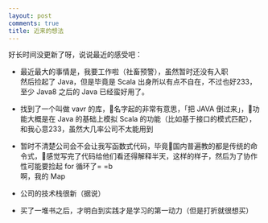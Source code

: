 ```yaml
---
layout: post
comments: true
title: 近来的想法
---
```


好长时间没更新了呀，说说最近的感受吧：  
- 最近最大的事情是，我要工作啦（社畜预警），虽然暂时还没有入职  
  然后捡起了 Java，但是毕竟是 Scala 出身所以有点不自在，不过也好233，至少 Java8 之后的 Java 已经蛮好用了。  

- 找到了一个叫做 vavr 的库，名字起的非常有意思，「把 JAVA 倒过来」，功能大概是在 Java 的基础上模拟 Scala 的功能（比如基于接口的模式匹配），和我心意233，虽然大几率公司不太能用到  

- 暂时不清楚公司会不会让我写函数式代码，毕竟国内普遍教的都是传统的命令式，感觉写完了代码给他们看还得解释半天，这样的样子，然后为了协作性可能要捡起 for 循环了= =b  
  啊，我的 Map   

- 公司的技术栈很新（据说）

- 买了一堆书之后，才明白到实践才是学习的第一动力（但是打折就很想买）


